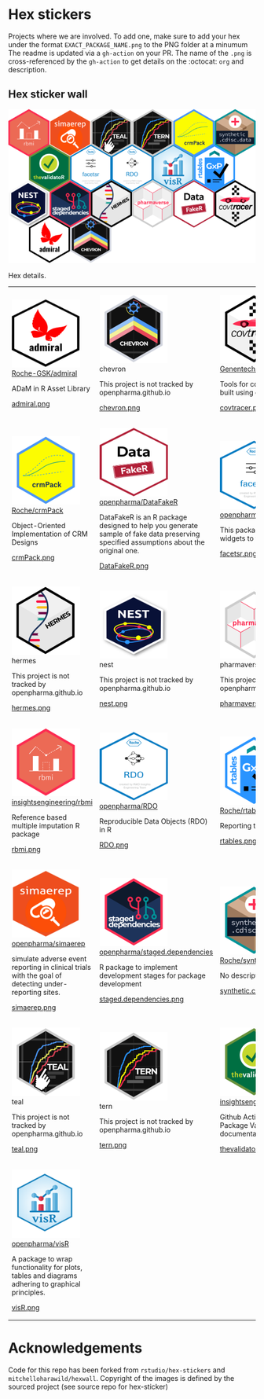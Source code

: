 
# Hex stickers

Projects where we are involved. To add one, make sure to add your hex
under the format `EXACT_PACKAGE_NAME.png` to the PNG folder at a minumum
The readme is updated via a `gh-action` on
your PR. The name of the `.png` is cross-referenced by the `gh-action` to 
get details on the :octocat: `org` and description. 

## Hex sticker wall

![](hexwall.png)

Hex details.

<table>

<tr>

<td>

<img alt="Logo for admiral" src="thumbs/admiral.png" width="139" height="139"><br /><a href="https://github.com/Roche-GSK/admiral">Roche-GSK/admiral</a>
<br />

<p>

ADaM in R Asset Library

</p>

<a href="PNG/admiral.png">admiral.png</a>

</td>

<td>

<img alt="Logo for chevron" src="thumbs/chevron.png" width="139" height="139"><br />chevron
<br />

<p style="color:grey">

This project is not tracked by openpharma.github.io

</p>

<a href="PNG/chevron.png">chevron.png</a>

</td>

<td>

<img alt="Logo for covtracer" src="thumbs/covtracer.png" width="139" height="139"><br /><a href="https://github.com/Genentech/covtracer">Genentech/covtracer</a>
<br />

<p>

Tools for contextualizing tests, built using covr test traces.

</p>

<a href="PNG/covtracer.png">covtracer.png</a>

</td>

</tr>

<tr>

<td>

<img alt="Logo for crmPack" src="thumbs/crmPack.png" width="139" height="139"><br /><a href="https://github.com/Roche/crmPack">Roche/crmPack</a>
<br />

<p>

Object-Oriented Implementation of CRM Designs

</p>

<a href="PNG/crmPack.png">crmPack.png</a>

</td>

<td>

<img alt="Logo for DataFakeR" src="thumbs/DataFakeR.png" width="139" height="139"><br /><a href="https://github.com/openpharma/DataFakeR">openpharma/DataFakeR</a>
<br />

<p>

DataFakeR is an R package designed to help you generate sample of fake
data preserving specified assumptions about the original one.

</p>

<a href="PNG/DataFakeR.png">DataFakeR.png</a>

</td>

<td>

<img alt="Logo for facetsr" src="thumbs/facetsr.png" width="139" height="139"><br /><a href="https://github.com/openpharma/facetsr">openpharma/facetsr</a>
<br />

<p>

This package is using html widgets to wrap facets into R

</p>

<a href="PNG/facetsr.png">facetsr.png</a>

</td>

</tr>

<tr>

<td>

<img alt="Logo for hermes" src="thumbs/hermes.png" width="139" height="139"><br />hermes
<br />

<p style="color:grey">

This project is not tracked by openpharma.github.io

</p>

<a href="PNG/hermes.png">hermes.png</a>

</td>

<td>

<img alt="Logo for nest" src="thumbs/nest.png" width="139" height="139"><br />nest
<br />

<p style="color:grey">

This project is not tracked by openpharma.github.io

</p>

<a href="PNG/nest.png">nest.png</a>

</td>

<td>

<img alt="Logo for pharmaverse" src="thumbs/pharmaverse.png" width="139" height="139"><br />pharmaverse
<br />

<p style="color:grey">

This project is not tracked by openpharma.github.io

</p>

<a href="PNG/pharmaverse.png">pharmaverse.png</a>

</td>

</tr>

<tr>

<td>

<img alt="Logo for rbmi" src="thumbs/rbmi.png" width="139" height="139"><br /><a href="https://github.com/insightsengineering/rbmi">insightsengineering/rbmi</a>
<br />

<p>

Reference based multiple imputation R package

</p>

<a href="PNG/rbmi.png">rbmi.png</a>

</td>

<td>

<img alt="Logo for RDO" src="thumbs/RDO.png" width="139" height="139"><br /><a href="https://github.com/openpharma/RDO">openpharma/RDO</a>
<br />

<p>

Reproducible Data Objects (RDO) in R

</p>

<a href="PNG/RDO.png">RDO.png</a>

</td>

<td>

<img alt="Logo for rtables" src="thumbs/rtables.png" width="139" height="139"><br /><a href="https://github.com/Roche/rtables">Roche/rtables</a>
<br />

<p>

Reporting tables with R

</p>

<a href="PNG/rtables.png">rtables.png</a>

</td>

</tr>

<tr>

<td>

<img alt="Logo for simaerep" src="thumbs/simaerep.png" width="139" height="139"><br /><a href="https://github.com/openpharma/simaerep">openpharma/simaerep</a>
<br />

<p>

simulate adverse event reporting in clinical trials with the goal of
detecting under-reporting sites.

</p>

<a href="PNG/simaerep.png">simaerep.png</a>

</td>

<td>

<img alt="Logo for staged.dependencies" src="thumbs/staged.dependencies.png" width="139" height="139"><br /><a href="https://github.com/openpharma/staged.dependencies">openpharma/staged.dependencies</a>
<br />

<p>

R package to implement development stages for package development

</p>

<a href="PNG/staged.dependencies.png">staged.dependencies.png</a>

</td>

<td>

<img alt="Logo for synthetic.cdisc.data" src="thumbs/synthetic.cdisc.data.png" width="139" height="139"><br /><a href="https://github.com/Roche/synthetic.cdisc.data">Roche/synthetic.cdisc.data</a>
<br />

<p>

No description in github

</p>

<a href="PNG/synthetic.cdisc.data.png">synthetic.cdisc.data.png</a>

</td>

</tr>

<tr>

<td>

<img alt="Logo for teal" src="thumbs/teal.png" width="139" height="139"><br />teal
<br />

<p style="color:grey">

This project is not tracked by openpharma.github.io

</p>

<a href="PNG/teal.png">teal.png</a>

</td>

<td>

<img alt="Logo for tern" src="thumbs/tern.png" width="139" height="139"><br />tern
<br />

<p style="color:grey">

This project is not tracked by openpharma.github.io

</p>

<a href="PNG/tern.png">tern.png</a>

</td>

<td>

<img alt="Logo for thevalidatoR" src="thumbs/thevalidatoR.png" width="139" height="139"><br /><a href="https://github.com/insightsengineering/thevalidatoR">insightsengineering/thevalidatoR</a>
<br />

<p>

Github Action that generates R Package Validation documentation 🏁

</p>

<a href="PNG/thevalidatoR.png">thevalidatoR.png</a>

</td>

</tr>

<tr>

<td>

<img alt="Logo for visR" src="thumbs/visR.png" width="139" height="139"><br /><a href="https://github.com/openpharma/visR">openpharma/visR</a>
<br />

<p>

A package to wrap functionality for plots, tables and diagrams adhering
to graphical principles.

</p>

<a href="PNG/visR.png">visR.png</a>

</td>

</tr>

</table>

# Acknowledgements

Code for this repo has been forked from `rstudio/hex-stickers` and
`mitchelloharawild/hexwall`. Copyright of the images is defined by the
sourced project (see source repo for hex-sticker)
